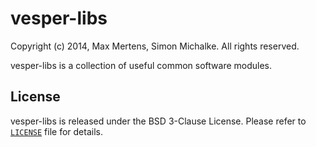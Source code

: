 
vesper-libs
===========

Copyright (c) 2014, Max Mertens, Simon Michalke.
All rights reserved.

vesper-libs is a collection of useful common software modules.

License
-------

vesper-libs is released under the BSD 3-Clause License.
Please refer to [`LICENSE`](LICENSE) file for details.
